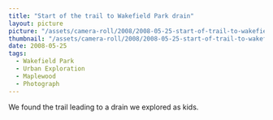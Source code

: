 ```yaml
---
title: "Start of the trail to Wakefield Park drain"
layout: picture
picture: "/assets/camera-roll/2008/2008-05-25-start-of-trail-to-wakefield-park-drain/recon-2-001.jpg"
thumbnail: "/assets/camera-roll/2008/2008-05-25-start-of-trail-to-wakefield-park-drain/recon-2-001-thumbnail.jpg"
date: 2008-05-25
tags:
  - Wakefield Park
  - Urban Exploration
  - Maplewood
  - Photograph
---
```

We found the trail leading to a drain we explored as kids.
